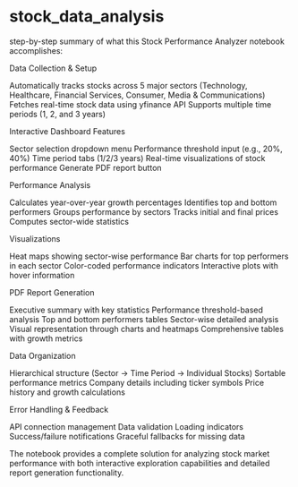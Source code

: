 # stock_data_analysis

step-by-step summary of what this Stock Performance Analyzer notebook accomplishes:

Data Collection & Setup


Automatically tracks stocks across 5 major sectors (Technology, Healthcare, Financial Services, Consumer, Media & Communications)
Fetches real-time stock data using yfinance API
Supports multiple time periods (1, 2, and 3 years)


Interactive Dashboard Features


Sector selection dropdown menu
Performance threshold input (e.g., 20%, 40%)
Time period tabs (1/2/3 years)
Real-time visualizations of stock performance
Generate PDF report button


Performance Analysis


Calculates year-over-year growth percentages
Identifies top and bottom performers
Groups performance by sectors
Tracks initial and final prices
Computes sector-wide statistics


Visualizations


Heat maps showing sector-wise performance
Bar charts for top performers in each sector
Color-coded performance indicators
Interactive plots with hover information


PDF Report Generation


Executive summary with key statistics
Performance threshold-based analysis
Top and bottom performers tables
Sector-wise detailed analysis
Visual representation through charts and heatmaps
Comprehensive tables with growth metrics


Data Organization


Hierarchical structure (Sector → Time Period → Individual Stocks)
Sortable performance metrics
Company details including ticker symbols
Price history and growth calculations


Error Handling & Feedback


API connection management
Data validation
Loading indicators
Success/failure notifications
Graceful fallbacks for missing data

The notebook provides a complete solution for analyzing stock market performance with both interactive exploration capabilities and detailed report generation functionality.
